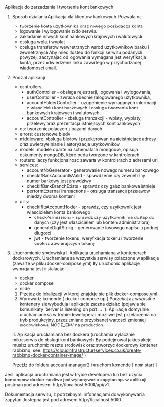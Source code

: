 Aplikacja do zarzadzania i tworzenia kont bankowych

1. Sposob dzialania
   Aplikacja dla klientow bankowych. Pozwala na:

   - tworzenie konta uzytkownika oraz nowego posiadacza konta
   - logowanie i wylogowanie z/do serwisu
   - zakladanie nowych kont bankowych krajowych i walutowych
   - obsluga wplat i wyplat
   - obsluga transferow wewnetrznych wsrod uzytkownikow banku i zewnetrznych
     Aby miec dostep do funkcji serwisu podanych powyzej, zaczynajac od logowania wymagana jest weryfikacja konta, przez odwiedzenie linku zawartego w przychodzacej wiadomosci email.

2. Podzial aplikacji

   - controllers:
     - authController - obsluga rejestracji, logowania i wylogowania,
     - userController - zwraca obecnie zalogowanego uzytkownika,
     - accountHolderController - uzupelnienie wymaganych informacji o wlascicielu kont bankowych i obsluga tworzenia kont bankowych krajowych i walutowych,
     - accountController - obsluga tranzakcji - wplaty, wyplaty, przelewy oraz prezentacja istniejacych kont bankowych
   - db: tworzenie polaczen z bazami danych
   - errors: customowe bledy
   - middleware: obsluga bledow i przekierowan na nieistniejace adresy oraz uwierzytelnianie i autoryzacja uzytkownikow
   - models: modele oparte na schematach mongoose, opisuja dokumenty mongoDB, ktore beda tworzone w kontrolerach
   - routers: laczy funkcjonalnosc zawarta w kontrolerach z adresami url
   - services:
     - accountNoGenerator - generowanie nowego numeru bankowego
     - checkIfBankAccountIsValid - sprawdzenie czy zewnetrzny numer bankowy jest prawdziwy
     - checkIfBankBranchExists - sprawdz czy galaz bankowa istnieje
     - performExternalTransactions - obsluga tranzakcji przelewow miedzy dwoma kontami
   - utils:
     - checkIfItsAccountHolder - sprawdz, czy uzytkownik jest wlascicielem konta bankowego
       - checkPermissions - sprawdz czy uzytkownik ma dostep do danych (czy jest wlascicielem lub kontem administratora)
       - generateDigitString - generowanie losowego napisu o podnej dlugosci
       - jwt - tworzenie tokenu, weryfikacja tokenu i tworzenie cookies zawierajacych tokeny

3. Uruchomienie srodowiska
   I. Aplikacja uruchamiana w kontenerach dockerowych.
   Uruchamiane sa wszystkie serwisy polaczone w aplikacje (zawarte w pliku docker-compose.yml)
   By uruchomic aplikacje wymagana jest instalacja:

   - docker
   - docker compose
   - node

   1. Przejdz do lokalizacji w ktorej znajduje sie plik docker-compose.yml
   2. Wprowadz komende [ docker compose up ]
      Poczekaj az wszystkie kontenery sie wybuduja i aplikacje zaczna dzialac
      (pojawia sie komunikaty 'Server is listening on port ... ').
      Aplikacje domyslnie uruchamiane sa w trybie dewelopera i mozliwe jest przelaczenia na tryb produkcyjny, przez zmiane przypisanej wartosci zmiennej srodowiskowej NODE_ENV na production.

   II. Aplikacja uruchamiana bez dockera (uruchamia wylacznie mikroserwis do obslugi kont bankowych. By podejmowal jakies akcje musisz uruchomic reszte srodowisk oraz stworzyc dockerowy kontener rabbitmq,
   see: https://cloudinfrastructureservices.co.uk/create-rabbitmq-docker-container-image/ )

   Przejdz do folderu account-manager2 i uruchom komende [ npm start ]

Jesli aplikacja uruchamiana jest w trybie dewelopera lub bez uzycia kontenerow docker mozliwe jest wykonywanie zapytan np. w aplikacji postman pod adresem: http://localhost:5000/api/v1.

Dokumentacja serwisu, z potrzebnymi informacjami do wykonywania zapytan dostepna jest pod adresem http://localhost:5000
